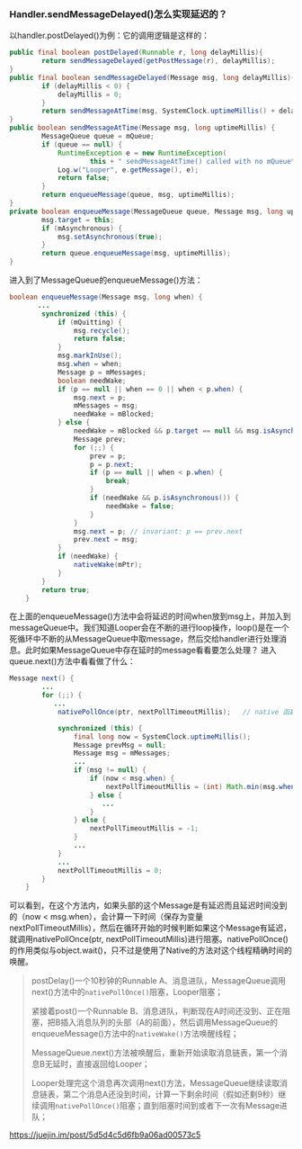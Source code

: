 ### Handler.sendMessageDelayed()怎么实现延迟的？

以handler.postDelayed()为例：它的调用逻辑是这样的：

```java
public final boolean postDelayed(Runnable r, long delayMillis){
        return sendMessageDelayed(getPostMessage(r), delayMillis);
}
public final boolean sendMessageDelayed(Message msg, long delayMillis){
        if (delayMillis < 0) {
            delayMillis = 0;
        }
        return sendMessageAtTime(msg, SystemClock.uptimeMillis() + delayMillis);
}
public boolean sendMessageAtTime(Message msg, long uptimeMillis) {
        MessageQueue queue = mQueue;
        if (queue == null) {
            RuntimeException e = new RuntimeException(
                    this + " sendMessageAtTime() called with no mQueue");
            Log.w("Looper", e.getMessage(), e);
            return false;
        }
        return enqueueMessage(queue, msg, uptimeMillis);
}
private boolean enqueueMessage(MessageQueue queue, Message msg, long uptimeMillis) {
        msg.target = this;
        if (mAsynchronous) {
            msg.setAsynchronous(true);
        }
        return queue.enqueueMessage(msg, uptimeMillis);
}
```

进入到了MessageQueue的enqueueMessage()方法：

```java
boolean enqueueMessage(Message msg, long when) {
       ...
        synchronized (this) {
            if (mQuitting) {             
                msg.recycle();
                return false;
            }
            msg.markInUse();
            msg.when = when;
            Message p = mMessages;
            boolean needWake;
            if (p == null || when == 0 || when < p.when) {
                msg.next = p;
                mMessages = msg;
                needWake = mBlocked;
            } else {
                needWake = mBlocked && p.target == null && msg.isAsynchronous();
                Message prev;
                for (;;) {
                    prev = p;
                    p = p.next;
                    if (p == null || when < p.when) {
                        break;
                    }
                    if (needWake && p.isAsynchronous()) {
                        needWake = false;
                    }
                }
                msg.next = p; // invariant: p == prev.next
                prev.next = msg;
            }
            if (needWake) {
                nativeWake(mPtr);
            }
        }
        return true;
    }
```

在上面的enqueueMessage()方法中会将延迟的时间when放到msg上，并加入到messageQueue中。我们知道Looper会在不断的进行loop操作，loop()是在一个死循环中不断的从MessageQueue中取message，然后交给handler进行处理消息。此时如果MessageQueue中存在延时的message看看要怎么处理？ 进入queue.next()方法中看看做了什么：

```java
Message next() {
        ...
        for (;;) {
           ...
            nativePollOnce(ptr, nextPollTimeoutMillis);   // native 函数

            synchronized (this) {
                final long now = SystemClock.uptimeMillis();
                Message prevMsg = null;
                Message msg = mMessages;
                ...
                if (msg != null) {
                    if (now < msg.when) {
                        nextPollTimeoutMillis = (int) Math.min(msg.when - now, Integer.MAX_VALUE);
                    } else {
                       ...
                    }
                } else {
                    nextPollTimeoutMillis = -1;
                }              
                ...
            }
            ...
            nextPollTimeoutMillis = 0;
        }
    }
```

可以看到，在这个方法内，如果头部的这个Message是有延迟而且延迟时间没到的（now < msg.when），会计算一下时间（保存为变量nextPollTimeoutMillis），然后在循环开始的时候判断如果这个Message有延迟，就调用nativePollOnce(ptr, nextPollTimeoutMillis)进行阻塞。nativePollOnce()的作用类似与object.wait()，只不过是使用了Native的方法对这个线程精确时间的唤醒。

> postDelay()一个10秒钟的Runnable A、消息进队，MessageQueue调用next()方法中的`nativePollOnce()`阻塞，Looper阻塞；
>
> 紧接着post()一个Runnable B、消息进队，判断现在A时间还没到、正在阻塞，把B插入消息队列的头部（A的前面），然后调用MessageQueue的enqueueMessage()方法中的`nativeWake()`方法唤醒线程；
>
> MessageQueue.next()方法被唤醒后，重新开始读取消息链表，第一个消息B无延时，直接返回给Looper；
>
> Looper处理完这个消息再次调用next()方法，MessageQueue继续读取消息链表，第二个消息A还没到时间，计算一下剩余时间（假如还剩9秒）继续调用`nativePollOnce()`阻塞；直到阻塞时间到或者下一次有Message进队；

https://juejin.im/post/5d5d4c5d6fb9a06ad00573c5 

